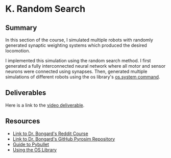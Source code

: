 # K. Random Search
## Summary
In this section of the course, I simulated multiple robots with randomly generated synaptic weighting systems which produced the desired locomotion. 

I implemented this simulation using the random search method. I first generated a fully interconnected neural network where all motor and sensor neurons were connected using synapses. Then, generated multiple simulations of different robots using the os library's [os.system command](https://docs.python.org/3/library/os.html#os.system).

## Deliverables
Here is a link to the [video deliverable](https://youtu.be/PmkuD8x4yNk).

## Resources
- [Link to Dr. Bongard's Reddit Course](https://www.reddit.com/r/ludobots/wiki/randomsearch/)
- [Link to Dr. Bongard's GitHub Pyrosim Repository](https://github.com/jbongard/pyrosim.git)
- [Guide to Pybullet](https://docs.google.com/document/d/10sXEhzFRSnvFcl3XxNGhnD4N2SedqwdAvK3dsihxVUA/edit)
- [Using the OS Library](https://docs.python.org/3/library/os.html)

